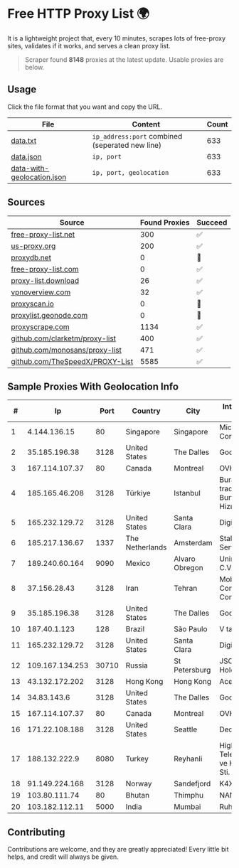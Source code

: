 
# Free HTTP Proxy List 🌍

It is a lightweight project that, every 10 minutes, scrapes lots of free-proxy sites, validates if it works, and serves a clean proxy list.


> Scraper found **8148** proxies at the latest update. Usable proxies are below.

## Usage

Click the file format that you want and copy the URL.


|File|Content|Count|
|----|-------|-----|
|[data.txt](https://raw.githubusercontent.com/themiralay/Proxy-List-World/master/data.txt)|`ip_address:port` combined (seperated new line)|633|
|[data.json](https://raw.githubusercontent.com/themiralay/Proxy-List-World/master/data.json)|`ip, port`|633|
|[data-with-geolocation.json](https://raw.githubusercontent.com/themiralay/Proxy-List-World/master/data-with-geolocation.json)|`ip, port, geolocation`|633|

## Sources

|Source|Found Proxies|Succeed|
|------|-------------|-------|
|[free-proxy-list.net](https://free-proxy-list.net)|300|✅|
|[us-proxy.org](https://www.us-proxy.org)|200|✅|
|[proxydb.net](http://proxydb.net)|0|🚫|
|[free-proxy-list.com](https://free-proxy-list.com/?page=&port=&type%5B%5D=http&type%5B%5D=https&up_time=0&search=Search)|0|✅|
|[proxy-list.download](https://www.proxy-list.download/HTTP)|26|✅|
|[vpnoverview.com](https://vpnoverview.com/privacy/anonymous-browsing/free-proxy-servers)|32|✅|
|[proxyscan.io](https://www.proxyscan.io)|0|🚫|
|[proxylist.geonode.com](https://proxylist.geonode.com/api/proxy-list?limit=300&page=1&sort_by=lastChecked&sort_type=desc&protocols=http,https)|0|🚫|
|[proxyscrape.com](https://api.proxyscrape.com/v2/?request=displayproxies&protocol=http&timeout=10000&country=all&ssl=all&anonymity=all)|1134|✅|
|[github.com/clarketm/proxy-list](https://raw.githubusercontent.com/clarketm/proxy-list/master/proxy-list-raw.txt)|400|✅|
|[github.com/monosans/proxy-list](https://raw.githubusercontent.com/monosans/proxy-list/main/proxies/http.txt)|471|✅|
|[github.com/TheSpeedX/PROXY-List](https://raw.githubusercontent.com/TheSpeedX/PROXY-List/master/http.txt)|5585|✅|


## Sample Proxies With Geolocation Info

|#|Ip|Port|Country|City|Internet Service Provider|
|-|--|----|-------|----|-------------------------|
|1|4.144.136.15|80|Singapore|Singapore|Microsoft Corporation|
|2|35.185.196.38|3128|United States|The Dalles|Google LLC|
|3|167.114.107.37|80|Canada|Montreal|OVH SAS|
|4|185.165.46.208|3128|Türkiye|Istanbul|Burak Buylu trading as BurtiNET Internet Hizmetleri|
|5|165.232.129.72|3128|United States|Santa Clara|DigitalOcean, LLC|
|6|185.217.136.67|1337|The Netherlands|Amsterdam|Stallion Network Services Limited|
|7|189.240.60.164|9090|Mexico|Alvaro Obregon|Uninet S.A. de C.V.|
|8|37.156.28.43|3128|Iran|Tehran|Mobin Net Communication Company|
|9|35.185.196.38|3128|United States|The Dalles|Google LLC|
|10|187.40.1.123|128|Brazil|São Paulo|V tal|
|11|165.232.129.72|3128|United States|Santa Clara|DigitalOcean, LLC|
|12|109.167.134.253|30710|Russia|St Petersburg|JSC "ER-Telecom Holding"|
|13|43.132.172.202|3128|Hong Kong|Hong Kong|Aceville Pte.ltd|
|14|34.83.143.6|3128|United States|The Dalles|Google LLC|
|15|167.114.107.37|80|Canada|Montreal|OVH SAS|
|16|171.22.108.188|3128|United States|Seattle|Dedicated.com|
|17|188.132.222.9|8080|Turkey|Reyhanli|High Speed Telekomunikasyon ve Hab. Hiz. Ltd. Sti.|
|18|91.149.224.168|3128|Norway|Sandefjord|K4X OU|
|19|103.80.111.74|80|Bhutan|Thimphu|NANO|
|20|103.182.112.11|5000|India|Mumbai|Ruhi Infotech|



## Contributing

Contributions are welcome, and they are greatly appreciated! Every
little bit helps, and credit will always be given.

